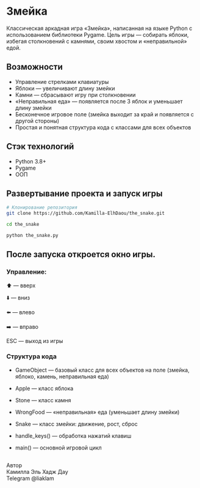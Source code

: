 # Змейка

Классическая аркадная игра «Змейка», написанная на языке Python с использованием библиотеки Pygame.
Цель игры — собирать яблоки, избегая столкновений с камнями, своим хвостом и «неправильной» едой.

## Возможности

- Управление стрелками клавиатуры
- Яблоки — увеличивают длину змейки
- Камни — сбрасывают игру при столкновении
- «Неправильная еда» — появляется после 3 яблок и уменьшает длину змейки
- Бесконечное игровое поле (змейка выходит за край и появляется с другой стороны)
- Простая и понятная структура кода с классами для всех объектов

## Стэк технологий
- Python 3.8+
- Pygame
- ООП

## Развертывание проекта и запуск игры

```bash
# Клонирование репозитория
git clone https://github.com/Kamilla-ElhDaou/the_snake.git

cd the_snake

python the_snake.py
```

## После запуска откроется окно игры.
### Управление:

⬆️ — вверх

⬇️ — вниз

⬅️ — влево

➡️ — вправо

ESC — выход из игры

### Структура кода

- GameObject — базовый класс для всех объектов на поле (змейка, яблоко, камень, неправильная еда)

- Apple — класс яблока

- Stone — класс камня

- WrongFood — «неправильная» еда (уменьшает длину змейки)

- Snake — класс змейки: движение, рост, сброс

- handle_keys() — обработка нажатий клавиш

- main() — основной игровой цикл
##
Автор<br>
Камилла Эль Хадж Дау<br>
Telegram @liaklam<br>

